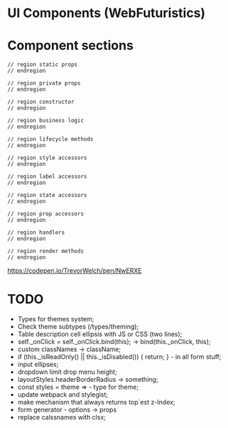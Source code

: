 # UI Components (WebFuturistics)

# Component sections

    // region static props
    // endregion
    
    // region private props
    // endregion

    // region constructor
    // endregion
    
    // region business logic
    // endregion

    // region lifecycle methods
    // endregion

    // region style accessors
    // endregion

    // region label accessors
    // endregion

    // region state accessors
    // endregion

    // region prop accessors
    // endregion

    // region handlers
    // endregion

    // region render methods
    // endregion

https://codepen.io/TrevorWelch/pen/NwERXE
# TODO

- Types for themes system;
- Check theme subtypes (/types/theming);
- Table description cell ellipsis with JS or CSS (two lines);
- self._onClick = self._onClick.bind(this); -> bind(this._onClick, this);
- custom classNames -> className;
- if (this._isReadOnly() || this._isDisabled()) {
              return;
          } - in all form stuff;
- input ellipses;
- dropdown limit drop menu height;      
- layoutStyles.headerBorderRadius -> something;  
- const styles = theme =>  - type for theme;  
- update webpack and stylegist;
- make mechanism that always returns top`est z-Index;
- form generator - options -> props
- replace calssnames with clsx;